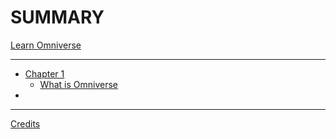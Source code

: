 # SUMMARY
[Learn Omniverse](./usd_three_viewer/index.html)

-----------


- [Chapter 1]()
  - [What is Omniverse](./chapter1/what_is_omniverse.md)
- []()
-----------

[Credits](./credits.md)
